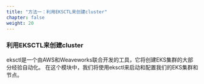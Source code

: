 ```yaml
---
title: "方法一：利用EKSCTL来创建cluster"
chapter: false
weight: 20
---
```

### 利用EKSCTL来创建cluster
eksctl是一个由AWS和Weaveworks联合开发的工具，它将创建EKS集群的大部分经验自动化。
在这个模块中，我们将使用eksctl来启动和配置我们的EKS集群和节点。